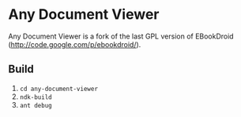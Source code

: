 # Any Document Viewer

Any Document Viewer is a fork of the last GPL version of EBookDroid (http://code.google.com/p/ebookdroid/).


## Build

1. ``cd any-document-viewer``
2. ``ndk-build``
3. ``ant debug``